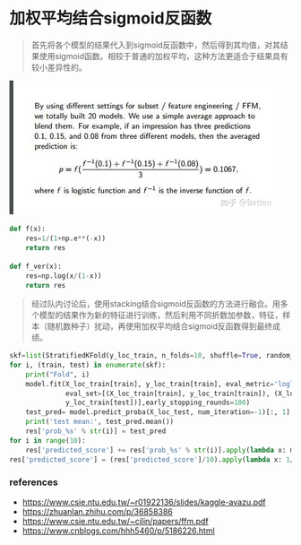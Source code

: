 # 加权平均结合sigmoid反函数

> 首先将各个模型的结果代入到sigmoid反函数中，然后得到其均值，对其结果使用sigmoid函数。相较于普通的加权平均，这种方法更适合于结果具有较小差异性的。

![融合示意图](https://github.com/rogeroyer/dataCastle/blob/master/new_method/v2-ccdfaa27f0c043d3603d4adeac0701be_r.jpg)

```python
def f(x):
    res=1/(1+np.e**(-x))
    return res

def f_ver(x):
    res=np.log(x/(1-x))
    return res
```

> 经过队内讨论后，使用stacking结合sigmoid反函数的方法进行融合。用多个模型的结果作为新的特征进行训练，然后利用不同折数加参数，特征，样本（随机数种子）扰动，再使用加权平均结合sigmoid反函数得到最终成绩。

```python
skf=list(StratifiedKFold(y_loc_train, n_folds=10, shuffle=True, random_state=1024))
for i, (train, test) in enumerate(skf):
    print("Fold", i)
    model.fit(X_loc_train[train], y_loc_train[train], eval_metric='logloss',/
              eval_set=[(X_loc_train[train], y_loc_train[train]), (X_loc_train[test], /
              y_loc_train[test])],early_stopping_rounds=100)    
    test_pred= model.predict_proba(X_loc_test, num_iteration=-1)[:, 1]
    print('test mean:', test_pred.mean())
    res['prob_%s' % str(i)] = test_pred
for i in range(10):
    res['predicted_score'] += res['prob_%s' % str(i)].apply(lambda x: math.log(x/(1-x)))
res['predicted_score'] = (res['predicted_score']/10).apply(lambda x: 1/(1+math.exp(-x)))
```

### references
- https://www.csie.ntu.edu.tw/~r01922136/slides/kaggle-avazu.pdf
- https://zhuanlan.zhihu.com/p/36858386
- https://www.csie.ntu.edu.tw/~cjlin/papers/ffm.pdf
- https://www.cnblogs.com/hhh5460/p/5186226.html
